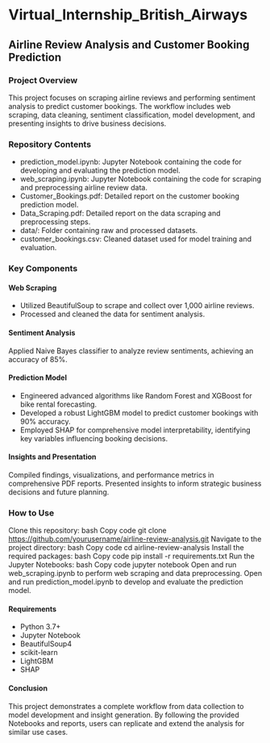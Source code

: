 # Virtual_Internship_British_Airways
## Airline Review Analysis and Customer Booking Prediction
### Project Overview
This project focuses on scraping airline reviews and performing sentiment analysis to predict customer bookings. The workflow includes web scraping, data cleaning, sentiment classification, model development, and presenting insights to drive business decisions.

### Repository Contents
- prediction_model.ipynb: Jupyter Notebook containing the code for developing and evaluating the prediction model.
- web_scraping.ipynb: Jupyter Notebook containing the code for scraping and preprocessing airline review data.
- Customer_Bookings.pdf: Detailed report on the customer booking prediction model.
- Data_Scraping.pdf: Detailed report on the data scraping and preprocessing steps.
- data/: Folder containing raw and processed datasets.
- customer_bookings.csv: Cleaned dataset used for model training and evaluation.
### Key Components
#### Web Scraping
- Utilized BeautifulSoup to scrape and collect over 1,000 airline reviews.
- Processed and cleaned the data for sentiment analysis.
#### Sentiment Analysis
Applied Naive Bayes classifier to analyze review sentiments, achieving an accuracy of 85%.
#### Prediction Model
- Engineered advanced algorithms like Random Forest and XGBoost for bike rental forecasting.
- Developed a robust LightGBM model to predict customer bookings with 90% accuracy.
- Employed SHAP for comprehensive model interpretability, identifying key variables influencing booking decisions.
#### Insights and Presentation
Compiled findings, visualizations, and performance metrics in comprehensive PDF reports.
Presented insights to inform strategic business decisions and future planning.
### How to Use
Clone this repository:
bash
Copy code
git clone https://github.com/yourusername/airline-review-analysis.git
Navigate to the project directory:
bash
Copy code
cd airline-review-analysis
Install the required packages:
bash
Copy code
pip install -r requirements.txt
Run the Jupyter Notebooks:
bash
Copy code
jupyter notebook
Open and run web_scraping.ipynb to perform web scraping and data preprocessing.
Open and run prediction_model.ipynb to develop and evaluate the prediction model.
#### Requirements
- Python 3.7+
- Jupyter Notebook
- BeautifulSoup4
- scikit-learn
- LightGBM
- SHAP
#### Conclusion
This project demonstrates a complete workflow from data collection to model development and insight generation. By following the provided Notebooks and reports, users can replicate and extend the analysis for similar use cases.
